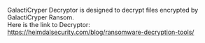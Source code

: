 GalactiCryper Decryptor is designed to decrypt files encrypted by GalactiCryper Ransom.\
Here is the link to Decryptor:\
https://heimdalsecurity.com/blog/ransomware-decryption-tools/
